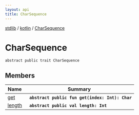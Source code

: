 ```yaml
---
layout: api
title: CharSequence
---
```

[stdlib](../../index.md) / [kotlin](../index.md) / [CharSequence](index.md)

# CharSequence

```
abstract public trait CharSequence
```

## Members

| Name | Summary |
|------|---------|
|[get](get.md)|&nbsp;&nbsp;**`abstract public fun get(index: Int): Char`**<br>|
|[length](length.md)|&nbsp;&nbsp;**`abstract public val length: Int`**<br>|
